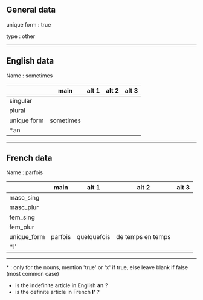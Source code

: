 ## General data

unique form : true

type : other

---

## English data

Name : sometimes

|             |   main    | alt 1 | alt 2 | alt 3 |
| :---------- | :-------: | :---: | :---: | ----- |
| singular    |           |       |       |       |
| plural      |           |       |       |       |
| unique form | sometimes |       |       |       |
| \*an        |           |       |       |       |

---

## French data

Name : parfois

|             |  main   |    alt 1    |       alt 2       | alt 3 |
| :---------- | :-----: | :---------: | :---------------: | :---: |
| masc_sing   |         |             |                   |       |
| masc_plur   |         |             |                   |       |
| fem_sing    |         |             |                   |       |
| fem_plur    |         |             |                   |       |
| unique_form | parfois | quelquefois | de temps en temps |       |
| \*l'        |         |             |                   |       |

---

\* : only for the nouns, mention 'true' or 'x' if true, else leave blank if false (most common case)

- is the indefinite article in English **an** ?
- is the definite article in French **l'** ?
